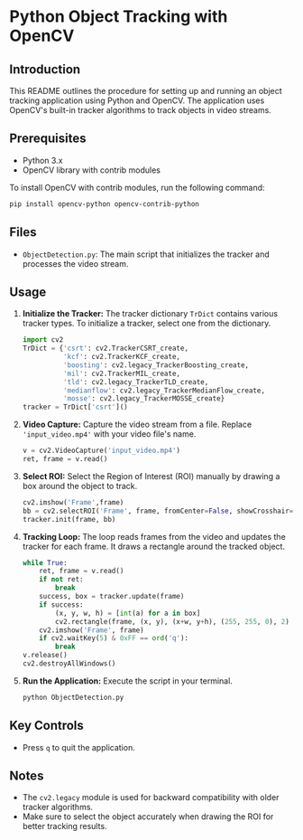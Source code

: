 # Python Object Tracking with OpenCV

## Introduction
This README outlines the procedure for setting up and running an object tracking application using Python and OpenCV. The application uses OpenCV's built-in tracker algorithms to track objects in video streams.

## Prerequisites
- Python 3.x
- OpenCV library with contrib modules

To install OpenCV with contrib modules, run the following command:
```sh
pip install opencv-python opencv-contrib-python
```

## Files
- `ObjectDetection.py`: The main script that initializes the tracker and processes the video stream.

## Usage
1. **Initialize the Tracker:**
   The tracker dictionary `TrDict` contains various tracker types. To initialize a tracker, select one from the dictionary.
   ```python
   import cv2
   TrDict = {'csrt': cv2.TrackerCSRT_create,
             'kcf': cv2.TrackerKCF_create,
             'boosting': cv2.legacy_TrackerBoosting_create,
             'mil': cv2.TrackerMIL_create,
             'tld': cv2.legacy_TrackerTLD_create,
             'medianflow': cv2.legacy_TrackerMedianFlow_create,
             'mosse': cv2.legacy_TrackerMOSSE_create}
   tracker = TrDict['csrt']()
   ```

2. **Video Capture:**
   Capture the video stream from a file. Replace `'input_video.mp4'` with your video file's name.
   ```python
   v = cv2.VideoCapture('input_video.mp4')
   ret, frame = v.read()
   ```

3. **Select ROI:**
   Select the Region of Interest (ROI) manually by drawing a box around the object to track.
   ```python
   cv2.imshow('Frame',frame)
   bb = cv2.selectROI('Frame', frame, fromCenter=False, showCrosshair=True)
   tracker.init(frame, bb)
   ```

4. **Tracking Loop:**
   The loop reads frames from the video and updates the tracker for each frame. It draws a rectangle around the tracked object.
   ```python
   while True:
       ret, frame = v.read()
       if not ret:
           break
       success, box = tracker.update(frame)
       if success:
           (x, y, w, h) = [int(a) for a in box]
           cv2.rectangle(frame, (x, y), (x+w, y+h), (255, 255, 0), 2)
       cv2.imshow('Frame', frame)
       if cv2.waitKey(5) & 0xFF == ord('q'):
           break
   v.release()
   cv2.destroyAllWindows()
   ```

5. **Run the Application:**
   Execute the script in your terminal.
   ```sh
   python ObjectDetection.py
   ```

## Key Controls
- Press `q` to quit the application.

## Notes
- The `cv2.legacy` module is used for backward compatibility with older tracker algorithms.
- Make sure to select the object accurately when drawing the ROI for better tracking results.

